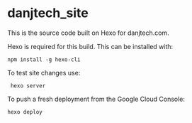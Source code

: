 # danjtech_site

This is the source code built on Hexo for danjtech.com.

Hexo is required for this build. This can be installed with:

`npm install -g hexo-cli`

To test site changes use:

` hexo server`

To push a fresh deployment from the Google Cloud Console:

`hexo deploy`
